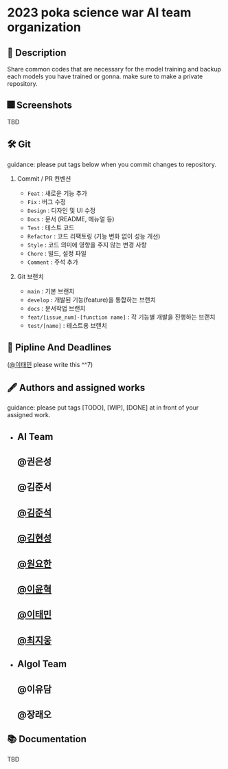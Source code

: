 # 2023 poka science war AI team organization

## :pushpin: Description
Share common codes that are necessary for the model training and backup each models you have trained or gonna. 
make sure to make a private repository.

## :fireworks: Screenshots
TBD

## :hammer_and_wrench: Git
guidance: please put tags below when you commit changes to repository.

1. Commit / PR 컨벤션
    - `Feat` : 새로운 기능 추가
    - `Fix` : 버그 수정
    - `Design` : 디자인 및 UI 수정
    - `Docs` : 문서 (README, 메뉴얼 등)
    - `Test` : 테스트 코드
    - `Refactor` : 코드 리팩토링 (기능 변화 없이 성능 개선)
    - `Style` : 코드 의미에 영향을 주지 않는 변경 사항
    - `Chore` : 빌드, 설정 파일
    - `Comment` : 주석 추가

2. Git 브랜치
    - `main` : 기본 브랜치
    - `develop` : 개발된 기능(feature)을 통합하는 브랜치
    - `docs` : 문서작업 브랜치
    - `feat/[issue_num]-[function name]` : 각 기능별 개발을 진행하는 브랜치
    - `test/[name]` : 테스트용 브랜치

## :lock_with_ink_pen: Pipline And Deadlines
([@이태민](https://github.com/idearendil) please write this ^^7)

## :fountain_pen: Authors and assigned works
guidance: please put tags [TODO], [WIP], [DONE] at in front of your assigned work.

- AI Team
    -
  @권은성
    -
  @김준서
    - 
  [@김준석](https://github.com/junseokkim00)
    - 
  [@김현성](https://github.com/kmhs-ph)
    - 
  [@원요한](https://github.com/Periphanes)
    - 
  [@이윤혁](https://github.com/a-nodi)
    - 
  [@이태민](https://github.com/idearendil)
    - 
  [@최지웅](https://github.com/ChoiCube84)
    - 
- Algol Team
    -
  @이유담
    - 
  @장래오
    - 

## :books: Documentation
TBD


